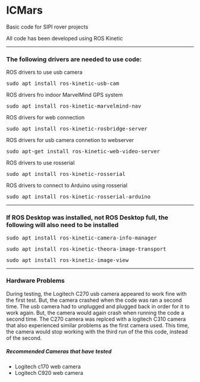 # ICMars
<p>Basic code for SIPI rover projects</p>

<p>All code has been developed using ROS Kinetic</p>

<hr>

<h3>The following drivers are needed to use code:</h3>

<p>ROS drivers to use usb camera</p>
<pre>sudo apt install ros-kinetic-usb-cam</pre>

<p>ROS drivers fro indoor MarvelMind GPS system</p>
<pre>sudo apt install ros-kinetic-marvelmind-nav</pre>

<p>ROS drivers for web connection</p>
<pre>sudo apt install ros-kinetic-rosbridge-server</pre>

<p>ROS drivers for usb camera connetion to webserver</p>
<pre>sudo apt-get install ros-kinetic-web-video-server</pre>

<p>ROS drivers to use rosserial</p>
<pre>sudo apt install ros-kinetic-rosserial</pre>

<p>ROS drivers to connect to Arduino using rosserial</p>
<pre>sudo apt install ros-kinetic-rosserial-arduino</pre>

<hr>

<h3>If ROS Desktop was installed, not ROS Desktop full, the following will also need to be installed</h3>

<p></p>
<pre>sudo apt install ros-kinetic-camera-info-manager</pre>

<p></p>
<pre>sudo apt install ros-kinetic-theora-image-transport</pre>

<p></p>
<pre>sudo apt install ros-kinetic-image-view</pre>

<hr>

<h3>Hardware Problems</h3>
<p>During testing, the Logitech C270 usb camera appeared to work fine with the first test.
   But, the camera crashed when the code was ran a second time.
   The usb camera had to unplugged and plugged back in order for it to work again.
   But, the camera would again crash when running the code a second time.
   The C270 camera was replced with a logitech C310 camera that also experienced similar problems as the first camera used.
   This time, the camera would stop working with the third run of the this code, instead of the second.
</p>
<h5>Recommended Cameras that have tested</h5>
<ul>
   <li>Logitech c170 web camera</li>
   <li>Logitech C920 web camera</li>
</ul>
